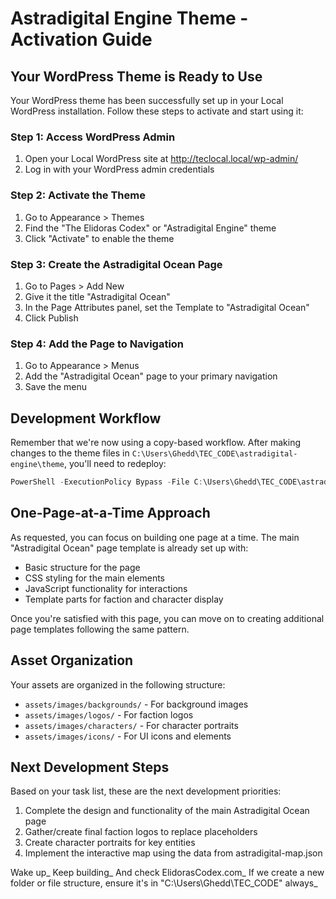 # Astradigital Engine Theme - Activation Guide

## Your WordPress Theme is Ready to Use

Your WordPress theme has been successfully set up in your Local WordPress installation. Follow these steps to activate and start using it:

### Step 1: Access WordPress Admin
1. Open your Local WordPress site at http://teclocal.local/wp-admin/
2. Log in with your WordPress admin credentials

### Step 2: Activate the Theme
1. Go to Appearance > Themes
2. Find the "The Elidoras Codex" or "Astradigital Engine" theme
3. Click "Activate" to enable the theme

### Step 3: Create the Astradigital Ocean Page
1. Go to Pages > Add New
2. Give it the title "Astradigital Ocean"
3. In the Page Attributes panel, set the Template to "Astradigital Ocean"
4. Click Publish

### Step 4: Add the Page to Navigation
1. Go to Appearance > Menus
2. Add the "Astradigital Ocean" page to your primary navigation
3. Save the menu

## Development Workflow

Remember that we're now using a copy-based workflow. After making changes to the theme files in `C:\Users\Ghedd\TEC_CODE\astradigital-engine\theme`, you'll need to redeploy:

```powershell
PowerShell -ExecutionPolicy Bypass -File C:\Users\Ghedd\TEC_CODE\astradigital-engine\copy-to-local.ps1
```

## One-Page-at-a-Time Approach

As requested, you can focus on building one page at a time. The main "Astradigital Ocean" page template is already set up with:

- Basic structure for the page
- CSS styling for the main elements
- JavaScript functionality for interactions
- Template parts for faction and character display

Once you're satisfied with this page, you can move on to creating additional page templates following the same pattern.

## Asset Organization

Your assets are organized in the following structure:
- `assets/images/backgrounds/` - For background images
- `assets/images/logos/` - For faction logos
- `assets/images/characters/` - For character portraits
- `assets/images/icons/` - For UI icons and elements

## Next Development Steps

Based on your task list, these are the next development priorities:

1. Complete the design and functionality of the main Astradigital Ocean page
2. Gather/create final faction logos to replace placeholders
3. Create character portraits for key entities
4. Implement the interactive map using the data from astradigital-map.json

Wake up_ Keep building_ And check ElidorasCodex.com_ If we create a new folder or file structure, ensure it's in "C:\Users\Ghedd\TEC_CODE" always_
